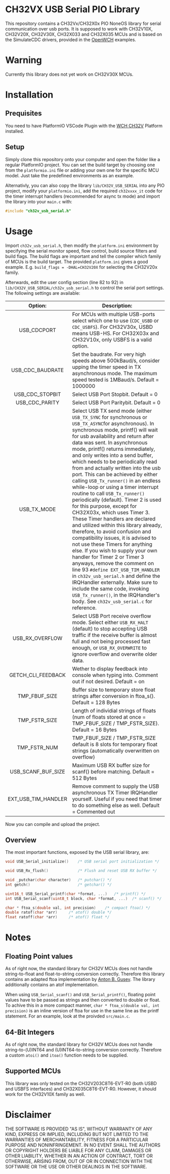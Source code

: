 # CH32VX USB Serial PIO Library
This repository contains a CH32Vx/CH32X0x PIO NoneOS library for serial communication over usb ports. It is supposed to work with CH32V10X, CH32V20X, CH32V30X, CH32X033 and CH32X035 MCUs and is based on the SimulateCDC drivers, provided in the [OpenWCH](https://github.com/openwch) examples.

# Warning
Currently this library does not yet work on CH32V30X MCUs.

# Installation
## Prequisites
You need to have PlatformIO VSCode Plugin with the [WCH CH32V](https://github.com/Community-PIO-CH32V/platform-ch32v) Platform installed.

## Setup
Simply clone this repository onto your computer and open the folder like a regular PlatformIO project. You can set the build target by choosing one from the ```platformio.ini``` file or adding your own one for the specific MCU model. Just take the predefined environments as an example.

Alternativly, you can also copy the library ```lib/CH32V_USB_SERIAL``` into any PIO project, modify your ```platformio.ini```, add the required ```ch32xxxx_it``` code for the timer interrupt handlers (recommended for async tx mode) and import the library into your ```main.c``` with: 
```c
#include "ch32v_usb_serial.h"
```

# Usage

Import ```ch32v_usb_serial.h```, then modify the ```platform.ini``` environment by specifying the serial monitor speed, flow control, build source filters and build flags. The build flags are important and tell the compiler which family of MCUs is the build target. The provided ```platform.ini``` gives a good example. E.g. ```build_flags = -DHAL=CH32V20X``` for selecting the CH32V20x family.

Afterwards, edit the user config section (line 82 to 92) in ```lib/CH32V_USB_SERIAL/ch32v_usb_serial.h``` to control the serial port settings. The following settings are available:

|       Option:       | Description:                                                           |
|:-----------------:|-----------------------------------------------------------------|
| USB_CDCPORT           | For MCUs with multiple USB-ports select which one to use (```CDC_USBD``` or ```CDC_USBFS```). For CH32V30x, USBD means USB-HS. For CH32X03x and CH32V10x, only USBFS is a valid option.       |
| USB_CDC_BAUDRATE         | Set the baudrate. For very high speeds above 500kBaud/s, consider upping the timer speed in TX asynchronous mode. The maximum speed tested is 1MBaud/s. Default = 1000000           |
| USB_CDC_STOPBIT       | Select USB Port Stopbit. Default = 0 |
| USB_CDC_PARITY     | Select USB Port Paritybit. Default = 0   |
| USB_TX_MODE | Select USB TX send mode (either ```USB_TX_SYNC``` for synchronous or ```USB_TX_ASYNC```for asynchronous). In synchronous mode, printf() will wait for usb availability and return after data was sent. In asynchronous mode, printf() returns immediately, and only writes into a send buffer, which needs to be periodically read from and actually written into the usb port. This can be achieved by either calling ```USB_Tx_runner()``` in an endless while-loop or using a timer interrupt routine to call ```USB_Tx_runner()``` periodically (default). Timer 2 is used for this purpose, except for CH32X03x, which uses Timer 3. These Timer handlers are declared and utilized within this library already, therefore, to avoid confusion and compatibility issues, it is advised to not use these Timers for anything else. If you wish to supply your own handler for Timer 2 or Timer 3 anyways, remove the comment on line 93 ```#define EXT_USB_TIM_HANDLER``` in ``ch32v_usb_serial.h`` and define the IRQHandler externally. Make sure to include the same code, invoking ``USB_Tx_runner()``, in the IRQHandler's body. See ``ch32v_usb_serial.c`` for reference.      |
| USB_RX_OVERFLOW           | Select USB Port receive overflow mode. Select either ```USB_RX_HALT``` (default) to stop accepting USB traffic if the receive buffer is almost full and not being processed fast enough, or ```USB_RX_OVERWRITE``` to ignore overflow and overwrite older data.    |
| GETCH_CLI_FEEDBACK         | Wether to display feedback into console when typing into. Comment out if not desired. Default = on                |
| TMP_FBUF_SIZE         | Buffer size to temporary store float strings after conversion in ftoa_s(). Default = 128 Bytes |
| TMP_FSTR_SIZE         | Length of individial strings of floats (num of floats stored at once = TMP_FBUF_SIZE / TMP_FSTR_SIZE). Default = 16 Bytes |
| TMP_FSTR_NUM          | TMP_FBUF_SIZE / TMP_FSTR_SIZE   default is 8 slots for temporary float strings (automatically overwritten on overflow) |
| USB_SCANF_BUF_SIZE    | Maximum USB RX buffer size for scanf() before matching. Default = 512 Bytes |
| EXT_USB_TIM_HANDLER   | Remove comment to supply the USB asynchronous TX Timer IRQHandler yourself. Useful if you need that timer to do something else as well. Default = Commented out |


Now you can compile and upload the project.

## Overview

The most important functions, exposed by the USB serial library, are:
```C
void USB_Serial_initialize()    /* USB serial port initialization */

void USB_Rx_flush()             /* Flush and reset USB RX buffer */

void _putchar(char character)   /* putchar() */
int getch()                     /* getchar() */

uint16_t USB_Serial_printf(char *format, ...)   /* printf() */
int USB_Serial_scanf(uint8_t block, char *format, ...)  /* scanf() */

char * ftoa_s(double val, int precision)    /* compact ftoa() */
double ratof(char *arr)     /* atof() double */
float ratoff(char *arr)     /* atof() float */
```

# Notes

## Floating Point values
As of right now, the standard library for CH32V MCUs does not handle string-to-float and float-to-string conversion correctly. Therefore this library contains an adapted ftoa implementation by [Anton B. Gusev](https://github.com/antongus/stm32tpl/blob/master/ftoa.c).
The library additionally contains an atof implementation.

When using ```USB_Serial_scanf()``` and ```USB_Serial_printf()```, floating point values have to be passed as strings and then converted to double or float. To achive this in a more compact manner, ```char * ftoa_s(double val, int precision)``` is an inline version of ftoa for use in the same line as the printf statement. For an example, look at the proivded ```src/main.c```.

## 64-Bit Integers
As of right now, the standard library for CH32V MCUs does not handle string-to-(U)INT64 and (U)INT64-to-string conversion correctly. Therefore a custom ``atoi()`` and ``itoa()`` function needs to be supplied.

## Supported MCUs
This library was only tested on the CH32V203C8T6-EVT-R0 (both USBD and USBFS interfaces) and CH32X035C8T6-EVT-R0. However, it should work for the CH32V10X family as well.

# Disclaimer

THE SOFTWARE IS PROVIDED "AS IS", WITHOUT WARRANTY OF ANY KIND, EXPRESS OR IMPLIED, INCLUDING BUT NOT LIMITED TO THE WARRANTIES OF MERCHANTABILITY, FITNESS FOR A PARTICULAR PURPOSE AND NONINFRINGEMENT. IN NO EVENT SHALL THE AUTHORS OR COPYRIGHT HOLDERS BE LIABLE FOR ANY CLAIM, DAMAGES OR OTHER LIABILITY, WHETHER IN AN ACTION OF CONTRACT, TORT OR OTHERWISE, ARISING FROM, OUT OF OR IN CONNECTION WITH THE SOFTWARE OR THE USE OR OTHER DEALINGS IN THE SOFTWARE.
